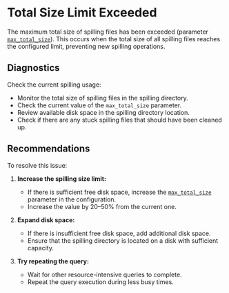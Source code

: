 # Total Size Limit Exceeded

The maximum total size of spilling files has been exceeded (parameter [`max_total_size`](../../../reference/configuration/table_service_config.html#local-file-config-max-total-size)). This occurs when the total size of all spilling files reaches the configured limit, preventing new spilling operations.

## Diagnostics

Check the current spilling usage:

- Monitor the total size of spilling files in the spilling directory.
- Check the current value of the `max_total_size` parameter.
- Review available disk space in the spilling directory location.
- Check if there are any stuck spilling files that should have been cleaned up.

## Recommendations

To resolve this issue:

1. **Increase the spilling size limit:**
   - If there is sufficient free disk space, increase the [`max_total_size`](../../../reference/configuration/table_service_config.html#local-file-config-max-total-size) parameter in the configuration.
   - Increase the value by 20–50% from the current one.

2. **Expand disk space:**
   - If there is insufficient free disk space, add additional disk space.
   - Ensure that the spilling directory is located on a disk with sufficient capacity.

3. **Try repeating the query:**
   - Wait for other resource-intensive queries to complete.
   - Repeat the query execution during less busy times.
